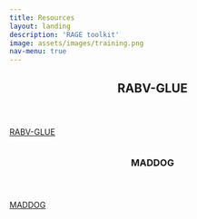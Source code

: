 ```yaml
---
title: Resources
layout: landing
description: 'RAGE toolkit'
image: assets/images/training.png
nav-menu: true
---
```


<!-- Main -->
<div id="main">

<!-- One -->
<section id="one">
	<div class="inner">
		<header class="major">
			<h2>RABV-GLUE</h2>
		</header>
        <p><a href="http://rabv-glue.cvr.gla.ac.uk/#/home" class="button">RABV-GLUE</a></p>
	</div>
</section>

<!-- Two -->
<section id="two" class="spotlights">
	<section>
		<a href="generic.html" class="image">
			<img src="{% link assets/images/pic08.jpg %}" alt="" data-position="center center" />
		</a>
		<div class="content">
			<div class="inner">
				<header class="major">
					<h3>MADDOG</h3>
				</header>
        <p><a href="https://github.com/KathrynCampbell/MADDOG/tree/v3" class="button">MADDOG</a></p>
			</div>
		</div>
	</section>
